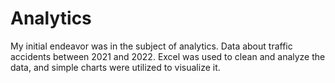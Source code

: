 # Analytics
My initial endeavor was in the subject of analytics. Data about traffic accidents
between 2021 and 2022. Excel was used to clean and analyze the data, and simple charts were utilized to visualize it.
